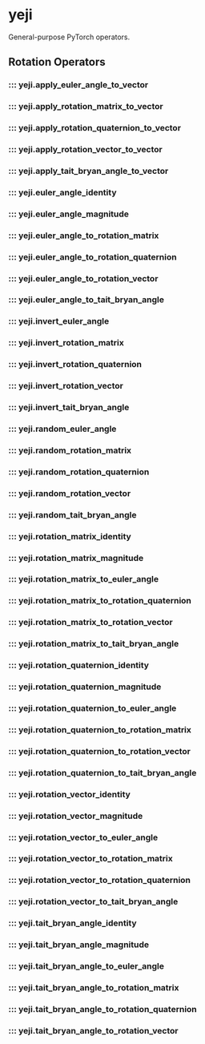 # yeji

General-purpose PyTorch operators.

## Rotation Operators

### ::: yeji.apply_euler_angle_to_vector
### ::: yeji.apply_rotation_matrix_to_vector
### ::: yeji.apply_rotation_quaternion_to_vector
### ::: yeji.apply_rotation_vector_to_vector
### ::: yeji.apply_tait_bryan_angle_to_vector
### ::: yeji.euler_angle_identity
### ::: yeji.euler_angle_magnitude
### ::: yeji.euler_angle_to_rotation_matrix
### ::: yeji.euler_angle_to_rotation_quaternion
### ::: yeji.euler_angle_to_rotation_vector
### ::: yeji.euler_angle_to_tait_bryan_angle
### ::: yeji.invert_euler_angle
### ::: yeji.invert_rotation_matrix
### ::: yeji.invert_rotation_quaternion
### ::: yeji.invert_rotation_vector
### ::: yeji.invert_tait_bryan_angle
### ::: yeji.random_euler_angle
### ::: yeji.random_rotation_matrix
### ::: yeji.random_rotation_quaternion
### ::: yeji.random_rotation_vector
### ::: yeji.random_tait_bryan_angle
### ::: yeji.rotation_matrix_identity
### ::: yeji.rotation_matrix_magnitude
### ::: yeji.rotation_matrix_to_euler_angle
### ::: yeji.rotation_matrix_to_rotation_quaternion
### ::: yeji.rotation_matrix_to_rotation_vector
### ::: yeji.rotation_matrix_to_tait_bryan_angle
### ::: yeji.rotation_quaternion_identity
### ::: yeji.rotation_quaternion_magnitude
### ::: yeji.rotation_quaternion_to_euler_angle
### ::: yeji.rotation_quaternion_to_rotation_matrix
### ::: yeji.rotation_quaternion_to_rotation_vector
### ::: yeji.rotation_quaternion_to_tait_bryan_angle
### ::: yeji.rotation_vector_identity
### ::: yeji.rotation_vector_magnitude
### ::: yeji.rotation_vector_to_euler_angle
### ::: yeji.rotation_vector_to_rotation_matrix
### ::: yeji.rotation_vector_to_rotation_quaternion
### ::: yeji.rotation_vector_to_tait_bryan_angle
### ::: yeji.tait_bryan_angle_identity
### ::: yeji.tait_bryan_angle_magnitude
### ::: yeji.tait_bryan_angle_to_euler_angle
### ::: yeji.tait_bryan_angle_to_rotation_matrix
### ::: yeji.tait_bryan_angle_to_rotation_quaternion
### ::: yeji.tait_bryan_angle_to_rotation_vector
